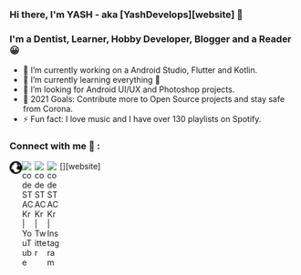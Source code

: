 ### Hi there, I'm YASH - aka [YashDevelops][website] 👋

### I'm a Dentist, Learner, Hobby Developer, Blogger and a Reader 😀

- 🔭 I’m currently working on a Android Studio, Flutter and Kotlin.
- 🌱 I’m currently learning everything 🤣
- 👯 I’m looking for Android UI/UX and Photoshop projects.
- 🥅 2021 Goals: Contribute more to Open Source projects and stay safe from Corona.
- ⚡ Fun fact: I love music and I have over 130 playlists on Spotify.


### Connect with me 💬 :

[<img align="left" alt="codeSTACKr.com" width="22px" src="https://raw.githubusercontent.com/iconic/open-iconic/master/svg/globe.svg" />][website]
[<img align="left" alt="codeSTACKr | YouTube" width="22px" src="https://cdn.jsdelivr.net/npm/simple-icons@v3/icons/telegram.svg" />][telegram]
[<img align="left" alt="codeSTACKr | Twitter" width="22px" src="https://cdn.jsdelivr.net/npm/simple-icons@v3/icons/twitter.svg" />][twitter]
[<img align="left" alt="codeSTACKr | Instagram" width="22px" src="https://cdn.jsdelivr.net/npm/simple-icons@v3/icons/instagram.svg" />][instagram]

</br>

[twitter]: https://twitter.com/fuckologic
[telegram]: https://t.me/psyhighclouds
[instagram]: https://instagram.com/framethiscrap



